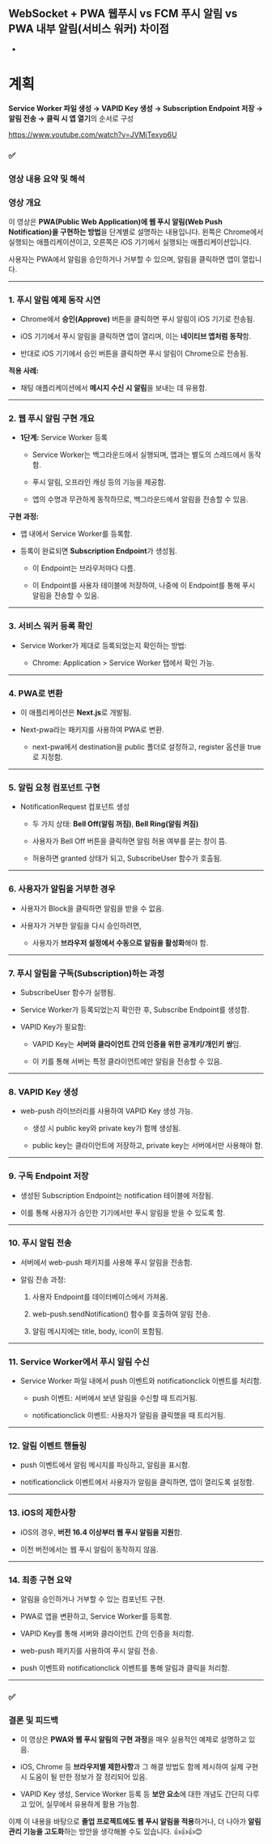 

## **WebSocket + PWA 웹푸시 vs FCM 푸시 알림 vs PWA 내부 알림(서비스 워커) 차이점**
- 






# 계획

**Service Worker 파일 생성 → VAPID Key 생성 → Subscription Endpoint 저장 → 알림 전송 → 클릭 시 앱 열기**의 순서로 구성

https://www.youtube.com/watch?v=JVMiTexyp6U

### **✅** 

### **영상 내용 요약 및 해석**

  

### **영상 개요**

  

이 영상은 **PWA(Public Web Application)에 웹 푸시 알림(Web Push Notification)을 구현하는 방법**을 단계별로 설명하는 내용입니다. 왼쪽은 Chrome에서 실행되는 애플리케이션이고, 오른쪽은 iOS 기기에서 실행되는 애플리케이션입니다.

사용자는 PWA에서 알림을 승인하거나 거부할 수 있으며, 알림을 클릭하면 앱이 열립니다.

---

### **1. 푸시 알림 예제 동작 시연**

- Chrome에서 **승인(Approve)** 버튼을 클릭하면 푸시 알림이 iOS 기기로 전송됨.
    
- iOS 기기에서 푸시 알림을 클릭하면 앱이 열리며, 이는 **네이티브 앱처럼 동작**함.
    
- 반대로 iOS 기기에서 승인 버튼을 클릭하면 푸시 알림이 Chrome으로 전송됨.
    

  

**적용 사례:**

- 채팅 애플리케이션에서 **메시지 수신 시 알림**을 보내는 데 유용함.
    

---

### **2. 웹 푸시 알림 구현 개요**

- **1단계:** Service Worker 등록
    
    - Service Worker는 백그라운드에서 실행되며, 앱과는 별도의 스레드에서 동작함.
        
    - 푸시 알림, 오프라인 캐싱 등의 기능을 제공함.
        
    - 앱의 수명과 무관하게 동작하므로, 백그라운드에서 알림을 전송할 수 있음.
        
    

  

**구현 과정:**

- 앱 내에서 Service Worker를 등록함.
    
- 등록이 완료되면 **Subscription Endpoint**가 생성됨.
    
    - 이 Endpoint는 브라우저마다 다름.
        
    - 이 Endpoint를 사용자 테이블에 저장하여, 나중에 이 Endpoint를 통해 푸시 알림을 전송할 수 있음.
        
    

---

### **3. 서비스 워커 등록 확인**

- Service Worker가 제대로 등록되었는지 확인하는 방법:
    
    - Chrome: Application > Service Worker 탭에서 확인 가능.
        
    

---

### **4. PWA로 변환**

- 이 애플리케이션은 **Next.js**로 개발됨.
    
- Next-pwa라는 패키지를 사용하여 PWA로 변환.
    
    - next-pwa에서 destination을 public 폴더로 설정하고, register 옵션을 true로 지정함.
        
    

---

### **5. 알림 요청 컴포넌트 구현**

- NotificationRequest 컴포넌트 생성
    
    - 두 가지 상태: **Bell Off(알림 꺼짐)**, **Bell Ring(알림 켜짐)**
        
    - 사용자가 Bell Off 버튼을 클릭하면 알림 허용 여부를 묻는 창이 뜸.
        
    - 허용하면 granted 상태가 되고, SubscribeUser 함수가 호출됨.
        
    

---

### **6. 사용자가 알림을 거부한 경우**

- 사용자가 Block을 클릭하면 알림을 받을 수 없음.
    
- 사용자가 거부한 알림을 다시 승인하려면,
    
    - 사용자가 **브라우저 설정에서 수동으로 알림을 활성화**해야 함.
        
    

---

### **7. 푸시 알림을 구독(Subscription)하는 과정**

- SubscribeUser 함수가 실행됨.
    
- Service Worker가 등록되었는지 확인한 후, Subscribe Endpoint를 생성함.
    
- VAPID Key가 필요함:
    
    - VAPID Key는 **서버와 클라이언트 간의 인증을 위한 공개키/개인키 쌍**임.
        
    - 이 키를 통해 서버는 특정 클라이언트에만 알림을 전송할 수 있음.
        
    

---

### **8. VAPID Key 생성**

- web-push 라이브러리를 사용하여 VAPID Key 생성 가능.
    
    - 생성 시 public key와 private key가 함께 생성됨.
        
    - public key는 클라이언트에 저장하고, private key는 서버에서만 사용해야 함.
        
    

---

### **9. 구독 Endpoint 저장**

- 생성된 Subscription Endpoint는 notification 테이블에 저장됨.
    
- 이를 통해 사용자가 승인한 기기에서만 푸시 알림을 받을 수 있도록 함.
    

---

### **10. 푸시 알림 전송**

- 서버에서 web-push 패키지를 사용해 푸시 알림을 전송함.
    
- 알림 전송 과정:
    
    1. 사용자 Endpoint를 데이터베이스에서 가져옴.
        
    2. web-push.sendNotification() 함수를 호출하여 알림 전송.
        
    3. 알림 메시지에는 title, body, icon이 포함됨.
        
    

---

### **11. Service Worker에서 푸시 알림 수신**

- Service Worker 파일 내에서 push 이벤트와 notificationclick 이벤트를 처리함.
    
    - push 이벤트: 서버에서 보낸 알림을 수신할 때 트리거됨.
        
    - notificationclick 이벤트: 사용자가 알림을 클릭했을 때 트리거됨.
        
    

---

### **12. 알림 이벤트 핸들링**

- push 이벤트에서 알림 메시지를 파싱하고, 알림을 표시함.
    
- notificationclick 이벤트에서 사용자가 알림을 클릭하면, 앱이 열리도록 설정함.
    

---

### **13. iOS의 제한사항**

- iOS의 경우, **버전 16.4 이상부터 웹 푸시 알림을 지원**함.
    
- 이전 버전에서는 웹 푸시 알림이 동작하지 않음.
    

---

### **14. 최종 구현 요약**

- 알림을 승인하거나 거부할 수 있는 컴포넌트 구현.
    
- PWA로 앱을 변환하고, Service Worker를 등록함.
    
- VAPID Key를 통해 서버와 클라이언트 간의 인증을 처리함.
    
- web-push 패키지를 사용하여 푸시 알림 전송.
    
- push 이벤트와 notificationclick 이벤트를 통해 알림과 클릭을 처리함.
    

---

### **✅** 

### **결론 및 피드백**

- 이 영상은 **PWA와 웹 푸시 알림의 구현 과정**을 매우 실용적인 예제로 설명하고 있음.
    
- iOS, Chrome 등 **브라우저별 제한사항**과 그 해결 방법도 함께 제시하여 실제 구현 시 도움이 될 만한 정보가 잘 정리되어 있음.
    
- VAPID Key 생성, Service Worker 등록 등 **보안 요소**에 대한 개념도 간단히 다루고 있어, 실무에서 유용하게 활용 가능함.
    

  

이제 이 내용을 바탕으로 **졸업 프로젝트에도 웹 푸시 알림을 적용**하거나, 더 나아가 **알림 관리 기능을 고도화**하는 방안을 생각해볼 수도 있습니다. 👍👍👍😊